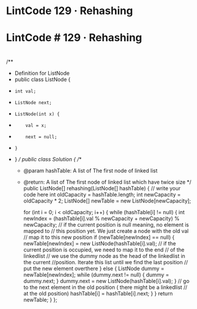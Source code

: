 # LintCode 129 · Rehashing

# LintCode **# 129 · Rehashing**

# 

/**
 * Definition for ListNode
 * public class ListNode {
 *     int val;
 *     ListNode next;
 *     ListNode(int x) {
 *         val = x;
 *         next = null;
 *     }
 * }
 */
public class Solution {
    /**
     * @param hashTable: A list of The first node of linked list
     * @return: A list of The first node of linked list which have twice size
     */    
    public ListNode[] rehashing(ListNode[] hashTable) {
        // write your code here
        int oldCapacity = hashTable.length;
        int newCapacity = oldCapacity * 2;
        ListNode[] newTable = new ListNode[newCapacity];

        for (int i = 0; i < oldCapacity; i++) {
            while (hashTable[i] != null) {
                int newIndex = (hashTable[i].val % newCapacity + newCapacity) % newCapacity;
                // if the current position is null meaning, no element is mapped to 
                // this position yet. We just create a node with the old val
                // map it to this new position
                if (newTable[newIndex] == null) {
                    newTable[newIndex] = new ListNode(hashTable[i].val);
                    // if the current position is occupied, we need to map it to the end 
                    // of the linkedlist
                    // we use the dummy node as the head of the linkedlist in the current 
                    //position. Iterate this list until we find the last position
                    // put the new element overthere
                } else {
                    ListNode dummy = newTable[newIndex];
                    while (dummy.next != null) {
                        dummy = dummy.next;
                    }
                    dummy.next = new ListNode(hashTable[i].val);
                }
                // go to the next element in the old position ( there might be a linkedlist
                // at the old position)
                hashTable[i] = hashTable[i].next;
            }
        }
        return newTable;
    }
};
